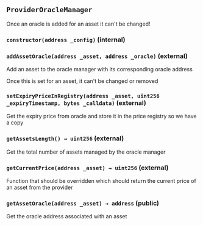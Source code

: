 ## `ProviderOracleManager`

Once an oracle is added for an asset it can't be changed!

### `constructor(address _config)` (internal)

### `addAssetOracle(address _asset, address _oracle)` (external)

Add an asset to the oracle manager with its corresponding oracle address

Once this is set for an asset, it can't be changed or removed

### `setExpiryPriceInRegistry(address _asset, uint256 _expiryTimestamp, bytes _calldata)` (external)

Get the expiry price from oracle and store it in the price registry so we have a copy

### `getAssetsLength() → uint256` (external)

Get the total number of assets managed by the oracle manager

### `getCurrentPrice(address _asset) → uint256` (external)

Function that should be overridden which should return the current price of an asset from the provider

### `getAssetOracle(address _asset) → address` (public)

Get the oracle address associated with an asset
